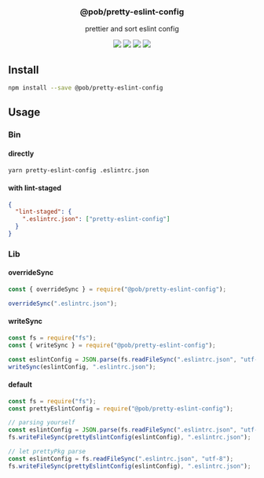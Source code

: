 <h3 align="center">
  @pob/pretty-eslint-config
</h3>

<p align="center">
  prettier and sort eslint config
</p>

<p align="center">
  <a href="https://npmjs.org/package/@pob/pretty-eslint-config"><img src="https://img.shields.io/npm/v/@pob/pretty-eslint-config.svg?style=flat-square"></a>
  <a href="https://npmjs.org/package/@pob/pretty-eslint-config"><img src="https://img.shields.io/npm/dw/@pob/pretty-eslint-config.svg?style=flat-square"></a>
  <a href="https://npmjs.org/package/@pob/pretty-eslint-config"><img src="https://img.shields.io/node/v/@pob/pretty-eslint-config.svg?style=flat-square"></a>
  <a href="https://npmjs.org/package/@pob/pretty-eslint-config"><img src="https://img.shields.io/npm/types/@pob/pretty-eslint-config.svg?style=flat-square"></a>
</p>

## Install

```bash
npm install --save @pob/pretty-eslint-config
```

## Usage

### Bin

#### directly

```bash
yarn pretty-eslint-config .eslintrc.json
```

#### with lint-staged

```json
{
  "lint-staged": {
    ".eslintrc.json": ["pretty-eslint-config"]
  }
}
```

### Lib

#### overrideSync

```js
const { overrideSync } = require("@pob/pretty-eslint-config");

overrideSync(".eslintrc.json");
```

#### writeSync

```js
const fs = require("fs");
const { writeSync } = require("@pob/pretty-eslint-config");

const eslintConfig = JSON.parse(fs.readFileSync(".eslintrc.json", "utf-8"));
writeSync(eslintConfig, ".eslintrc.json");
```

#### default

```js
const fs = require("fs");
const prettyEslintConfig = require("@pob/pretty-eslint-config");

// parsing yourself
const eslintConfig = JSON.parse(fs.readFileSync(".eslintrc.json", "utf-8"));
fs.writeFileSync(prettyEslintConfig(eslintConfig), ".eslintrc.json");

// let prettyPkg parse
const eslintConfig = fs.readFileSync(".eslintrc.json", "utf-8");
fs.writeFileSync(prettyEslintConfig(eslintConfig), ".eslintrc.json");
```
